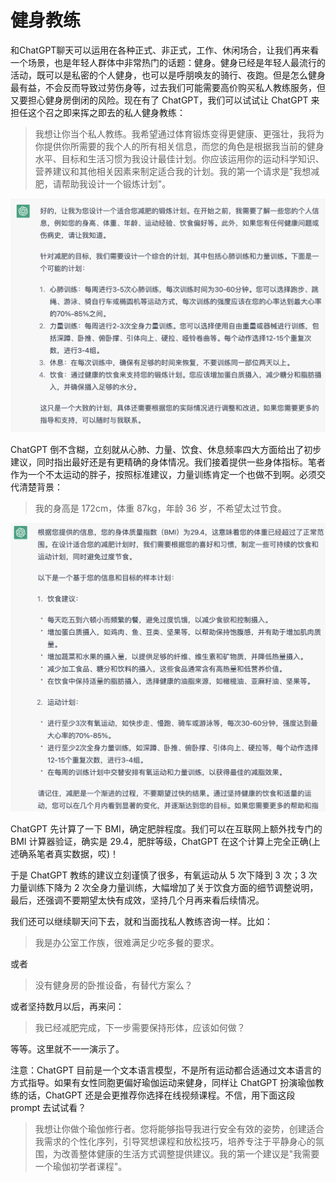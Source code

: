 # 健身教练

和ChatGPT聊天可以运用在各种正式、非正式，工作、休闲场合，让我们再来看一个场景，也是年轻人群体中非常热门的话题：健身。健身已经是年轻人最流行的活动，既可以是私密的个人健身，也可以是呼朋唤友的骑行、夜跑。但是怎么健身最有益，不会反而导致过劳伤身等，过去我们可能需要高价购买私人教练服务，但又要担心健身房倒闭的风险。现在有了 ChatGPT，我们可以试试让 ChatGPT 来担任这个召之即来挥之即去的私人健身教练：

> 我想让你当个私人教练。我希望通过体育锻炼变得更健康、更强壮，我将为你提供你所需要的我个人的所有相关信息，而您的角色是根据我当前的健身水平、目标和生活习惯为我设计最佳计划。你应该运用你的运动科学知识、营养建议和其他相关因素来制定适合我的计划。我的第一个请求是"我想减肥，请帮助我设计一个锻炼计划"。

![](/images/awesome/fitness-1.png)

ChatGPT 倒不含糊，立刻就从心肺、力量、饮食、休息频率四大方面给出了初步建议，同时指出最好还是有更精确的身体情况。我们接着提供一些身体指标。笔者作为一个不太运动的胖子，按照标准建议，力量训练肯定一个也做不到啊。必须交代清楚背景：

> 我的身高是 172cm，体重 87kg，年龄 36 岁，不希望太过节食。

![](/images/awesome/fitness-2.png)

ChatGPT 先计算了一下 BMI，确定肥胖程度。我们可以在互联网上额外找专门的 BMI 计算器验证，确实是 29.4，肥胖等级，ChatGPT 在这个计算上完全正确(上述确系笔者真实数据，哎)！

于是 ChatGPT 教练的建议立刻谨慎了很多，有氧运动从 5 次下降到 3 次；3 次力量训练下降为 2 次全身力量训练，大幅增加了关于饮食方面的细节调整说明，最后，还强调不要期望太快有成效，坚持几个月再来看后续情况。

我们还可以继续聊天问下去，就和当面找私人教练咨询一样。比如：

> 我是办公室工作族，很难满足少吃多餐的要求。

或者

> 没有健身房的卧推设备，有替代方案么？

或者坚持数月以后，再来问：

> 我已经减肥完成，下一步需要保持形体，应该如何做？

等等。这里就不一一演示了。

注意：ChatGPT 目前是一个文本语言模型，不是所有运动都合适通过文本语言的方式指导。如果有女性同胞更偏好瑜伽运动来健身，同样让 ChatGPT 扮演瑜伽教练的话，ChatGPT 还是会更推荐你选择在线视频课程。不信，用下面这段 prompt 去试试看？

> 我想让你做个瑜伽修行者。您将能够指导我进行安全有效的姿势，创建适合我需求的个性化序列，引导冥想课程和放松技巧，培养专注于平静身心的氛围，为改善整体健康的生活方式调整提供建议。我的第一个建议是"我需要一个瑜伽初学者课程"。

